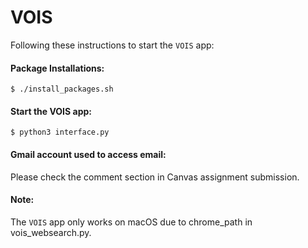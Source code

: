 # VOIS

Following these instructions to start the `VOIS` app:

#### Package Installations:
~~~
$ ./install_packages.sh
~~~

#### Start the VOIS app:
~~~
$ python3 interface.py
~~~

#### Gmail account used to access email:
Please check the comment section in Canvas assignment submission.

#### Note:
The `VOIS` app only works on macOS due to chrome_path in vois_websearch.py.
